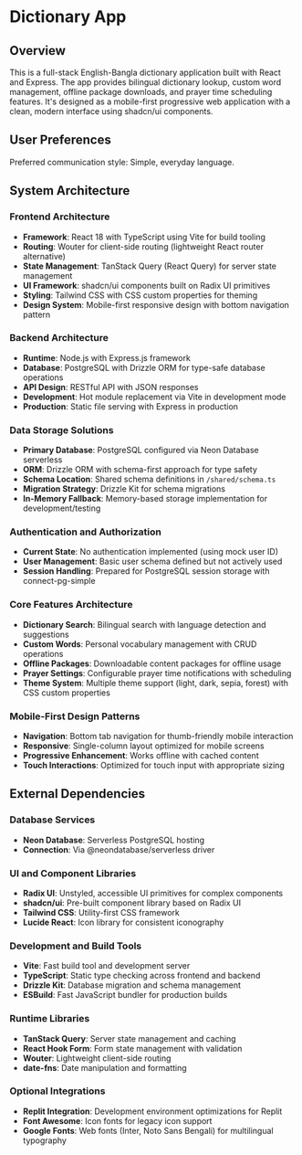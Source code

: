 # Dictionary App

## Overview

This is a full-stack English-Bangla dictionary application built with React and Express. The app provides bilingual dictionary lookup, custom word management, offline package downloads, and prayer time scheduling features. It's designed as a mobile-first progressive web application with a clean, modern interface using shadcn/ui components.

## User Preferences

Preferred communication style: Simple, everyday language.

## System Architecture

### Frontend Architecture
- **Framework**: React 18 with TypeScript using Vite for build tooling
- **Routing**: Wouter for client-side routing (lightweight React router alternative)
- **State Management**: TanStack Query (React Query) for server state management
- **UI Framework**: shadcn/ui components built on Radix UI primitives
- **Styling**: Tailwind CSS with CSS custom properties for theming
- **Design System**: Mobile-first responsive design with bottom navigation pattern

### Backend Architecture
- **Runtime**: Node.js with Express.js framework
- **Database**: PostgreSQL with Drizzle ORM for type-safe database operations
- **API Design**: RESTful API with JSON responses
- **Development**: Hot module replacement via Vite in development mode
- **Production**: Static file serving with Express in production

### Data Storage Solutions
- **Primary Database**: PostgreSQL configured via Neon Database serverless
- **ORM**: Drizzle ORM with schema-first approach for type safety
- **Schema Location**: Shared schema definitions in `/shared/schema.ts`
- **Migration Strategy**: Drizzle Kit for schema migrations
- **In-Memory Fallback**: Memory-based storage implementation for development/testing

### Authentication and Authorization
- **Current State**: No authentication implemented (using mock user ID)
- **User Management**: Basic user schema defined but not actively used
- **Session Handling**: Prepared for PostgreSQL session storage with connect-pg-simple

### Core Features Architecture
- **Dictionary Search**: Bilingual search with language detection and suggestions
- **Custom Words**: Personal vocabulary management with CRUD operations
- **Offline Packages**: Downloadable content packages for offline usage
- **Prayer Settings**: Configurable prayer time notifications with scheduling
- **Theme System**: Multiple theme support (light, dark, sepia, forest) with CSS custom properties

### Mobile-First Design Patterns
- **Navigation**: Bottom tab navigation for thumb-friendly mobile interaction
- **Responsive**: Single-column layout optimized for mobile screens
- **Progressive Enhancement**: Works offline with cached content
- **Touch Interactions**: Optimized for touch input with appropriate sizing

## External Dependencies

### Database Services
- **Neon Database**: Serverless PostgreSQL hosting
- **Connection**: Via @neondatabase/serverless driver

### UI and Component Libraries
- **Radix UI**: Unstyled, accessible UI primitives for complex components
- **shadcn/ui**: Pre-built component library based on Radix UI
- **Tailwind CSS**: Utility-first CSS framework
- **Lucide React**: Icon library for consistent iconography

### Development and Build Tools
- **Vite**: Fast build tool and development server
- **TypeScript**: Static type checking across frontend and backend
- **Drizzle Kit**: Database migration and schema management
- **ESBuild**: Fast JavaScript bundler for production builds

### Runtime Libraries
- **TanStack Query**: Server state management and caching
- **React Hook Form**: Form state management with validation
- **Wouter**: Lightweight client-side routing
- **date-fns**: Date manipulation and formatting

### Optional Integrations
- **Replit Integration**: Development environment optimizations for Replit
- **Font Awesome**: Icon fonts for legacy icon support
- **Google Fonts**: Web fonts (Inter, Noto Sans Bengali) for multilingual typography